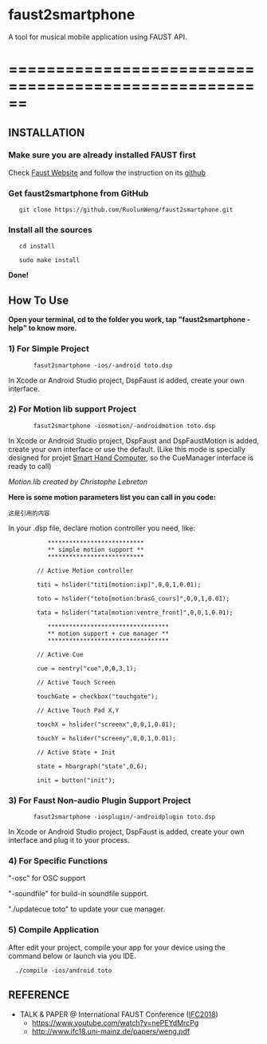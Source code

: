# faust2smartphone
A tool for musical mobile application using FAUST API.

======================================================
======================================================


## INSTALLATION 

### Make sure you are already installed FAUST first
Check [Faust Website](https://faust.grame.fr/) and follow the instruction on its [github](https://github.com/grame-cncm/faust)

### Get faust2smartphone from GitHub
`   git clone https://github.com/RuolunWeng/faust2smartphone.git`
 
### Install all the sources
`   cd install`

`   sudo make install`

**Done!**



## How To Use

**Open your terminal, cd to the folder you work, tap "faust2smartphone -help" to know more.**

### 1) For Simple Project
`       fasut2smartphone -ios/-android toto.dsp`

In Xcode or Android Studio project, DspFaust is added, create your own interface. 

### 2) For Motion lib support Project
`       fasut2smartphone -iosmotion/-androidmotion toto.dsp`

In Xcode or Android Studio project, DspFaust and DspFaustMotion is added, create your own interface or use the default. 
(Like this mode is specially designed for projet [Smart Hand Computer](https://www.lisilog.com/en/shc-2/), so the CueManager interface is ready to call)

*Motion.lib created by Christophe Lebreton*

**Here is some motion parameters list you can call in you code:**
>
    这是引用的内容
>

In your .dsp file, declare motion controller you need, like:
```      
           ***************************
           ** simple motion support **
           ***************************

        // Active Motion controller

        titi = hslider("titi[motion:ixp]",0,0,1,0.01);

        toto = hslider("toto[motion:brasG_cours]",0,0,1,0.01);

        tata = hslider("tata[motion:ventre_front]",0,0,1,0.01);
        
           **********************************
           ** motion support + cue manager **
           **********************************
        
        // Active Cue
        
        cue = nentry("cue",0,0,3,1);

        // Active Touch Screen

        touchGate = checkbox("touchgate");

        // Active Touch Pad X,Y

        touchX = hslider("screenx",0,0,1,0.01);

        touchY = hslider("screeny",0,0,1,0.01);
        
        // Active State + Init
        
        state = hbargraph("state",0,6);
        
        init = button("init");

```
### 3) For Faust Non-audio Plugin Support Project
`       fasut2smartphone -iosplugin/-androidplugin toto.dsp`

In Xcode or Android Studio project, DspFaust is added, create your own interface and plug it to your process. 
### 4) For Specific Functions

"-osc" for OSC support
    
"-soundfile" for build-in soundfile support.
 
"./updatecue toto" to update your cue manager.
    
### 5) Compile Application
After edit your project, compile your app for your device using the command below or launch via you IDE.

`   ./compile -ios/android toto `



## REFERENCE

- TALK & PAPER @ International FAUST Conference ([IFC2018](http://www.ifc18.uni-mainz.de/))
    * https://www.youtube.com/watch?v=nePEYdMrcPg
    * http://www.ifc18.uni-mainz.de/papers/weng.pdf

